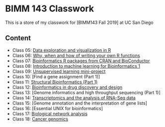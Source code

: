 # BIMM 143 Classwork
This is a store of my classwork for [BIMM143 Fall 2019] at UC San Diego

## Content 
- Class 05: [Data exploration and visualization in R]("https://github.com/adanewal/BIMM143/blob/master/class05/class05.R")
- Class 06: [Why, when and how of writing your own R functions]("https://github.com/adanewal/BIMM143/blob/master/class06/class06.Rmd")
- Class 07: [Bioinformatics R packages from CRAN and BioConductor]("https://github.com/adanewal/BIMM143/blob/master/class07/class07.Rmd")
- Class 08: [Introduction to machine learning for Bioinformatics 1]("https://github.com/adanewal/BIMM143/blob/master/class08/Class%208%20Machine%20Learning%201.Rmd")
- Class 09: [Unsupervised learning mini-project]("https://github.com/adanewal/BIMM143/blob/master/class09/class09.Rmd")
- Class 10: [Find a gene assignment (Part 1)]
- Class 11: [Structural Bioinformatics (Part 1)]("https://github.com/adanewal/BIMM143/blob/master/class_11/class11.Rmd")
- Class 12: [Bioinformatics in drug discovery and design]("https://github.com/adanewal/BIMM143/blob/master/class_12/class12.Rmd")
- Class 13: [Genome informatics and high throughput sequencing (Part 1)]
- Class 14: [Transcriptomics and the analysis of RNA-Seq data]("https://github.com/adanewal/BIMM143/blob/master/Lecture_14.Rmd")
- Class 15: [Genome annotation and the interpretation of gene lists]
- Class 16: [Essential UNIX for bioinformatics]
- Class 17: [Biological network analysis]("https://github.com/adanewal/BIMM143/blob/master/class_17/class17.Rmd")
- Class 18: [Cancer genomics]("https://github.com/adanewal/BIMM143/blob/master/class_18/class18.Rmd")
